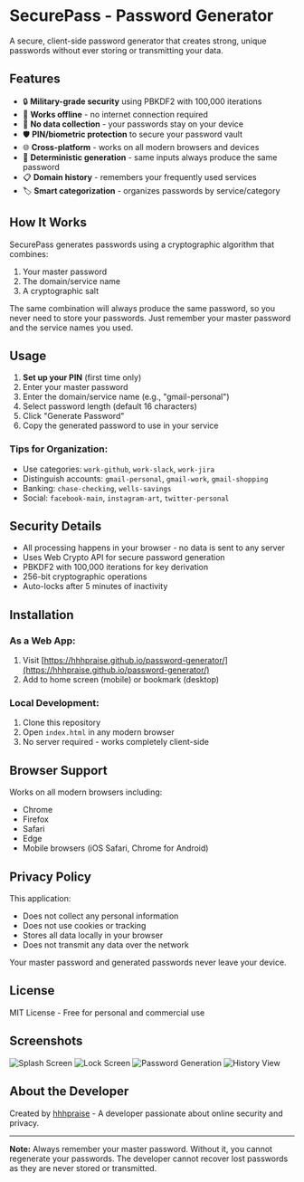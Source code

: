 # SecurePass - Password Generator

A secure, client-side password generator that creates strong, unique passwords without ever storing or transmitting your data.

## Features

- 🔒 **Military-grade security** using PBKDF2 with 100,000 iterations
- 📱 **Works offline** - no internet connection required
- 💾 **No data collection** - your passwords stay on your device
- 🛡️ **PIN/biometric protection** to secure your password vault
- 🌐 **Cross-platform** - works on all modern browsers and devices
- 🔄 **Deterministic generation** - same inputs always produce the same password
- 📋 **Domain history** - remembers your frequently used services
- 🏷️ **Smart categorization** - organizes passwords by service/category

## How It Works

SecurePass generates passwords using a cryptographic algorithm that combines:
1. Your master password
2. The domain/service name
3. A cryptographic salt

The same combination will always produce the same password, so you never need to store your passwords. Just remember your master password and the service names you used.

## Usage

1. **Set up your PIN** (first time only)
2. Enter your master password
3. Enter the domain/service name (e.g., "gmail-personal")
4. Select password length (default 16 characters)
5. Click "Generate Password"
6. Copy the generated password to use in your service

### Tips for Organization:
- Use categories: `work-github`, `work-slack`, `work-jira`
- Distinguish accounts: `gmail-personal`, `gmail-work`, `gmail-shopping`
- Banking: `chase-checking`, `wells-savings`
- Social: `facebook-main`, `instagram-art`, `twitter-personal`

## Security Details

- All processing happens in your browser - no data is sent to any server
- Uses Web Crypto API for secure password generation
- PBKDF2 with 100,000 iterations for key derivation
- 256-bit cryptographic operations
- Auto-locks after 5 minutes of inactivity

## Installation

### As a Web App:
1. Visit [https://hhhpraise.github.io/password-generator/](https://hhhpraise.github.io/password-generator/)
2. Add to home screen (mobile) or bookmark (desktop)

### Local Development:
1. Clone this repository
2. Open `index.html` in any modern browser
3. No server required - works completely client-side

## Browser Support

Works on all modern browsers including:
- Chrome
- Firefox
- Safari
- Edge
- Mobile browsers (iOS Safari, Chrome for Android)

## Privacy Policy

This application:
- Does not collect any personal information
- Does not use cookies or tracking
- Stores all data locally in your browser
- Does not transmit any data over the network

Your master password and generated passwords never leave your device.

## License

MIT License - Free for personal and commercial use

## Screenshots

![Splash Screen](./images/img_4.png) <!-- Replace with actual screenshots -->
![Lock Screen](./images/img_3.png)
![Password Generation](./images/img_1.png)
![History View](./images/img_2.png)

## About the Developer

Created by [hhhpraise](https://github.com/hhhpraise) - A developer passionate about online security and privacy.

---

**Note:** Always remember your master password. Without it, you cannot regenerate your passwords. The developer cannot recover lost passwords as they are never stored or transmitted.